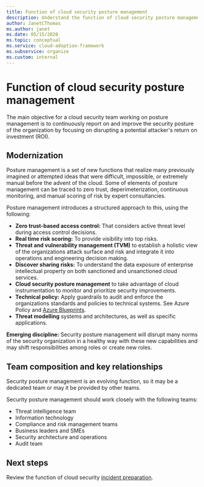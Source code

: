 ```yaml
---
title: Function of cloud security posture management
description: Understand the function of cloud security posture management.
author: JanetCThomas
ms.author: janet
ms.date: 05/15/2020
ms.topic: conceptual
ms.service: cloud-adoption-framework
ms.subservice: organize
ms.custom: internal
---
```


<!-- docsTest:casing TVM -->

# Function of cloud security posture management

The main objective for a cloud security team working on posture management is to continuously report on and improve the security posture of the organization by focusing on disrupting a potential attacker's return on investment (ROI).

## Modernization

Posture management is a set of new functions that realize many previously imagined or attempted ideas that were difficult, impossible, or extremely manual before the advent of the cloud. Some of elements of posture management can be traced to zero trust, deperimeterization, continuous monitoring, and manual scoring of risk by expert consultancies.

Posture management introduces a structured approach to this, using the following:

- **Zero trust-based access control:** That considers active threat level during access control decisions.
- **Real time risk scoring:** To provide visibility into top risks.
- **Threat and vulnerability management (TVM)** to establish a holistic view of the organizations attack surface and risk and integrate it into operations and engineering decision making.
- **Discover sharing risks:** To understand the data exposure of enterprise intellectual property on both sanctioned and unsanctioned cloud services.
- **Cloud security posture management** to take advantage of cloud instrumentation to monitor and prioritize security improvements.
- **Technical policy:** Apply guardrails to audit and enforce the organizations standards and policies to technical systems. See Azure Policy and [Azure Blueprints](/azure/governance/blueprints/overview).
- **Threat modelling** systems and architectures, as well as specific applications.

**Emerging discipline:** Security posture management will disrupt many norms of the security organization in a healthy way with these new capabilities and may shift responsibilities among roles or create new roles.

## Team composition and key relationships

Security posture management is an evolving function, so it may be a dedicated team or may it be provided by other teams.

Security posture management should work closely with the following teams:

- Threat intelligence team
- Information technology
- Compliance and risk management teams
- Business leaders and SMEs
- Security architecture and operations
- Audit team

## Next steps

Review the function of cloud security [incident preparation](./cloud-security-incident-preparation.md).
